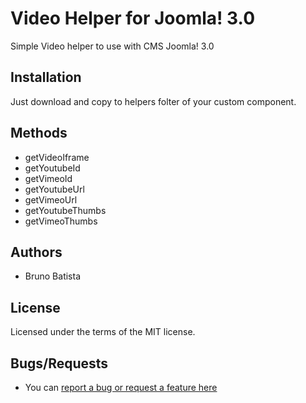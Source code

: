 Video Helper for Joomla! 3.0
============================

Simple Video helper to use with CMS Joomla! 3.0

## Installation

Just download and copy to helpers folter of your custom component.

## Methods

* getVideoIframe
* getYoutubeId
* getVimeoId
* getYoutubeUrl
* getVimeoUrl
* getYoutubeThumbs
* getVimeoThumbs

## Authors

* Bruno Batista

## License

Licensed under the terms of the MIT license.

## Bugs/Requests

* You can [report a bug or request a feature here](http://github.com/joomlapro/joomla-helpers/issues)